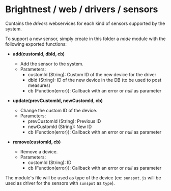 Brightnest / web / drivers / sensors
==========

Contains the *drivers* webservices for each kind of sensors supported by the system.

To support a new sensor, simply create in this folder a *node* module with the following exported functions:

- **add(customId, dbId, cb)**
	- Add the sensor to the system.
    - Parameters:
        - customId (String):		Custom ID of the new device for the driver
		- dbId (String):			ID of the new device in the DB (to be used to post measures)
        - cb (Function(error)):		Callback with an error or *null* as parameter
        
- **update(prevCustomId, newCustomId, cb)**
	- Change the custom ID of the device.
    - Parameters:
		- prevCustomId (String):	Previous ID
		- newCustomId (String):		New ID
        - cb (Function(error)):		Callback with an error or *null* as parameter

- **remove(customId, cb)**
	- Remove a device.
    - Parameters:
		- customId (String):		ID
        - cb (Function(error)):		Callback with an error or *null* as parameter

The module's file will be used as type of the device (ex: `sunspot.js` will be used as driver for the sensors with `sunspot` as `type`).

